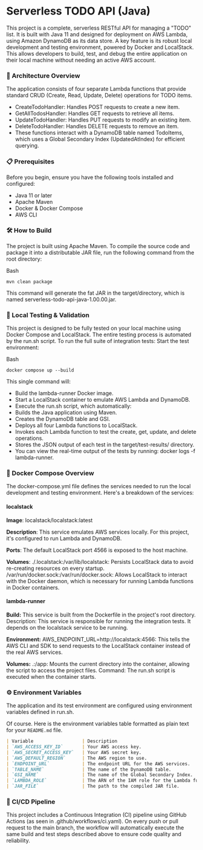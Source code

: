 # Serverless TODO API (Java)

This project is a complete, serverless RESTful API for managing a "TODO" list. It is built with Java 11 and designed for deployment on AWS Lambda, using Amazon DynamoDB as its data store.
A key feature is its robust local development and testing environment, powered by Docker and LocalStack. This allows developers to build, test, and debug the entire application on their local machine without needing an active AWS account.

### 🚀 Architecture Overview

The application consists of four separate Lambda functions that provide standard CRUD (Create, Read, Update, Delete) operations for TODO items.
* CreateTodoHandler: Handles POST requests to create a new item.
* GetAllTodosHandler: Handles GET requests to retrieve all items.
* UpdateTodoHandler: Handles PUT requests to modify an existing item.
* DeleteTodoHandler: Handles DELETE requests to remove an item.
* These functions interact with a DynamoDB table named TodoItems, which uses a Global Secondary Index (UpdatedAtIndex) for efficient querying.


### 📋 Prerequisites

Before you begin, ensure you have the following tools installed and configured:
* Java 11 or later
* Apache Maven
* Docker & Docker Compose
* AWS CLI

### 🛠️ How to Build

The project is built using Apache Maven. To compile the source code and package it into a distributable JAR file, run the following command from the root directory:

Bash

```mvn clean package```


This command will generate the fat JAR in the target/directory, which is named serverless-todo-api-java-1.00.00.jar.

### 🧪 Local Testing & Validation

This project is designed to be fully tested on your local machine using Docker Compose and LocalStack. The entire testing process is automated by the run.sh script.
To run the full suite of integration tests:
Start the test environment:

Bash

```docker compose up --build```


This single command will:
* Build the lambda-runner Docker image.
* Start a LocalStack container to emulate AWS Lambda and DynamoDB.
* Execute the run.sh script, which automatically:
* Builds the Java application using Maven.
* Creates the DynamoDB table and GSI.
* Deploys all four Lambda functions to LocalStack.
* Invokes each Lambda function to test the create, get, update, and delete operations.
* Stores the JSON output of each test in the target/test-results/ directory.
* You can view the real-time output of the tests by running: docker logs -f lambda-runner.

### 🐳 Docker Compose Overview

The docker-compose.yml file defines the services needed to run the local development and testing environment. Here's a breakdown of the services:

#### localstack

**Image**: localstack/localstack:latest

**Description**: This service emulates AWS services locally. For this project, it's configured to run Lambda and DynamoDB.

**Ports**: The default LocalStack port 4566 is exposed to the host machine.

**Volumes**:
./.localstack:/var/lib/localstack: Persists LocalStack data to avoid re-creating resources on every startup.
/var/run/docker.sock:/var/run/docker.sock: Allows LocalStack to interact with the Docker daemon, which is necessary for running Lambda functions in Docker containers.

#### lambda-runner

**Build:** This service is built from the Dockerfile in the project's root directory.
Description: This service is responsible for running the integration tests. It depends on the localstack service to be running.

**Environment:**
AWS_ENDPOINT_URL=http://localstack:4566: This tells the AWS CLI and SDK to send requests to the LocalStack container instead of the real AWS services.

**Volumes:**
.:/app: Mounts the current directory into the container, allowing the script to access the project files.
Command: The run.sh script is executed when the container starts.


### ⚙️ Environment Variables

The application and its test environment are configured using environment variables defined in run.sh.

Of course. Here is the environment variables table formatted as plain text for your `README.md` file.

```markdown
| Variable                  | Description                                       | Default Value (for local testing)              |
| `AWS_ACCESS_KEY_ID`       | Your AWS access key.                              | `"test"`                                       |
| `AWS_SECRET_ACCESS_KEY`   | Your AWS secret key.                              | `"test"`                                       |
| `AWS_DEFAULT_REGION`      | The AWS region to use.                            | `"us-east-1"`                                  |
| `ENDPOINT_URL`            | The endpoint URL for the AWS services.            | `"http://localstack:4566"`                     |
| `TABLE_NAME`              | The name of the DynamoDB table.                   | `"TodoItems"`                                  |
| `GSI_NAME`                | The name of the Global Secondary Index.           | `"UpdatedAtIndex"`                             |
| `LAMBDA_ROLE`             | The ARN of the IAM role for the Lambda functions. | `"arn:aws:iam::000000000000:role/lambda-role"` |
| `JAR_FILE`                | The path to the compiled JAR file.                | `"target/serverless-todo-api-java-1.00.00.jar"`|
```


### 🔄 CI/CD Pipeline

This project includes a Continuous Integration (CI) pipeline using GitHub Actions (as seen in .github/workflows/ci.yaml). On every push or pull request to the main branch, the workflow will automatically execute the same build and test steps described above to ensure code quality and reliability.
